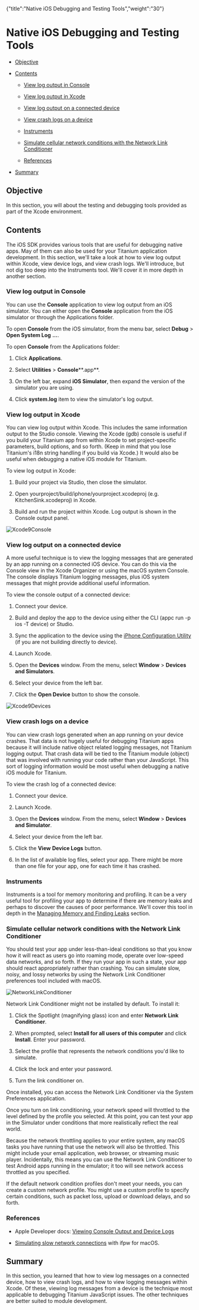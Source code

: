 {"title":"Native iOS Debugging and Testing Tools","weight":"30"} 

# Native iOS Debugging and Testing Tools

*   [Objective](#Objective)
    
*   [Contents](#Contents)
    
    *   [View log output in Console](#ViewlogoutputinConsole)
        
    *   [View log output in Xcode](#ViewlogoutputinXcode)
        
    *   [View log output on a connected device](#Viewlogoutputonaconnecteddevice)
        
    *   [View crash logs on a device](#Viewcrashlogsonadevice)
        
    *   [Instruments](#Instruments)
        
    *   [Simulate cellular network conditions with the Network Link Conditioner](#SimulatecellularnetworkconditionswiththeNetworkLinkConditioner)
        
    *   [References](#References)
        
*   [Summary](#Summary)
    

## Objective

In this section, you will about the testing and debugging tools provided as part of the Xcode environment.

## Contents

The iOS SDK provides various tools that are useful for debugging native apps. May of them can also be used for your Titanium application development. In this section, we'll take a look at how to view log output within Xcode, view device logs, and view crash logs. We'll introduce, but not dig too deep into the Instruments tool. We'll cover it in more depth in another section.

### View log output in Console

You can use the **Console** application to view log output from an iOS simulator. You can either open the **Console** application from the iOS simulator or through the Applications folder.

To open **Console** from the iOS simulator, from the menu bar, select **Debug** > **Open System Log** **...**.

To open **Console** from the Applications folder:

1.  Click **Applications**.
    
2.  Select **Utilities** > **Console****.app**.
    
3.  On the left bar, expand **iOS Simulator**, then expand the version of the simulator you are using.
    
4.  Click **system.log** item to view the simulator's log output.
    

### View log output in Xcode

You can view log output within Xcode. This includes the same information output to the Studio console. Viewing the Xcode (gdb) console is useful if you build your Titanium app from within Xcode to set project-specific parameters, build options, and so forth. (Keep in mind that you lose Titanium's i18n string handling if you build via Xcode.) It would also be useful when debugging a native iOS module for Titanium.

To view log output in Xcode:

1.  Build your project via Studio, then close the simulator.
    
2.  Open yourproject/build/iphone/yourproject.xcodeproj (e.g. KitchenSink.xcodeproj) in Xcode.
    
3.  Build and run the project within Xcode. Log output is shown in the Console output panel.
    

![Xcode9Console](/Images/appc/download/attachments/29004939/Xcode9Console.png)

### View log output on a connected device

A more useful technique is to view the logging messages that are generated by an app running on a connected iOS device. You can do this via the Console view in the Xcode Organizer or using the macOS system Console. The console displays Titanium logging messages, plus iOS system messages that might provide additional useful information.

To view the console output of a connected device:

1.  Connect your device.
    
2.  Build and deploy the app to the device using either the CLI (appc run -p ios -T device) or Studio.
    
3.  Sync the application to the device using the [iPhone Configuration Utility](https://support.apple.com/downloads/iPhone-Configuration-Utility) (if you are not building directly to device).
    
4.  Launch Xcode.
    
5.  Open the **Devices** window. From the menu, select **Window** \> **Devices and Simulators**.
    
6.  Select your device from the left bar.
    
7.  Click the **Open Device** button to show the console.
    

![Xcode9Devices](/Images/appc/download/attachments/29004939/Xcode9Devices.png)

### View crash logs on a device

You can view crash logs generated when an app running on your device crashes. That data is not hugely useful for debugging Titanium apps because it will include native object related logging messages, not Titanium logging output. That crash data will be tied to the Titanium module (object) that was involved with running your code rather than your JavaScript. This sort of logging information would be most useful when debugging a native iOS module for Titanium.

To view the crash log of a connected device:

1.  Connect your device.
    
2.  Launch Xcode.
    
3.  Open the **Devices** window. From the menu, select **Window** \> **Devices and Simulator**.
    
4.  Select your device from the left bar.
    
5.  Click the **View** **Device Logs** button.
    
6.  In the list of available log files, select your app. There might be more than one file for your app, one for each time it has crashed.
    

### Instruments

Instruments is a tool for memory monitoring and profiling. It can be a very useful tool for profiling your app to determine if there are memory leaks and perhaps to discover the causes of poor performance. We'll cover this tool in depth in the [Managing Memory and Finding Leaks](/docs/appc/Titanium_SDK/Titanium_SDK_How-tos/Debugging_and_Profiling/Managing_Memory_and_Finding_Leaks/) section.

### Simulate cellular network conditions with the Network Link Conditioner

You should test your app under less-than-ideal conditions so that you know how it will react as users go into roaming mode, operate over low-speed data networks, and so forth. If they run your app in such a state, your app should react appropriately rather than crashing. You can simulate slow, noisy, and lossy networks by using the Network Link Conditioner preferences tool included with macOS.

![NetworkLinkConditioner](/Images/appc/download/attachments/29004939/NetworkLinkConditioner.png)

Network Link Conditioner might not be installed by default. To install it:

1.  Click the Spotlight (magnifying glass) icon and enter **Network Link Conditioner**.
    
2.  When prompted, select **Install for all users of this computer** and click **Install**. Enter your password.
    
3.  Select the profile that represents the network conditions you'd like to simulate.
    
4.  Click the lock and enter your password.
    
5.  Turn the link conditioner on.
    

Once installed, you can access the Network Link Conditioner via the System Preferences application.

Once you turn on link conditioning, your network speed will throttled to the level defined by the profile you selected. At this point, you can test your app in the Simulator under conditions that more realistically reflect the real world.

Because the network throttling applies to your entire system, any macOS tasks you have running that use the network will also be throttled. This might include your email application, web browser, or streaming music player. Incidentally, this means you can use the Network Link Conditioner to test Android apps running in the emulator; it too will see network access throttled as you specified.

If the default network condition profiles don't meet your needs, you can create a custom network profile. You might use a custom profile to specify certain conditions, such as packet loss, upload or download delays, and so forth.

### References

*   Apple Developer docs: [Viewing Console Output and Device Logs](http://developer.apple.com/library/IOs/#documentation/Xcode/Conceptual/ios_development_workflow/130-Debugging_Applications/debugging_applications.html)
    
*   [Simulating slow network connections](http://titaniumninja.com/simulating-slow-network-links-on-os-x/) with ifpw for macOS.
    

## Summary

In this section, you learned that how to view log messages on a connected device, how to view crash logs, and how to view logging messages within Xcode. Of these, viewing log messages from a device is the technique most applicable to debugging Titanium JavaScript issues. The other techniques are better suited to module development.